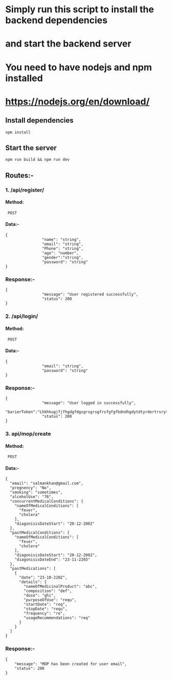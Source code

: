 # Simply run this script to install the backend dependencies
# and start the backend server
# You need to have nodejs and npm installed
# https://nodejs.org/en/download/
## Install dependencies
```
npm install
```
## Start the server
```
npm run build && npm run dev 

```
## Routes:-  
### 1. /api/register/ 
#### Method: 
```  POST   ```
#### Data:-
```
{
				"name": "string",
				"email": "string",
				"Phone": "string",
				"age": "number",
				"gender":"string",
				"password": "string"
}
```
### Response:-
```
{
				"message": "User registered successfully",
				"status": 200
}
```
### 2. /api/login/
#### Method: 
```  POST   ```
#### Data:-
```
{
				"email": "string",
				"password": "string"
}
```
### Response:-
```
{
				"message": "User logged in successfully",
				"barierToken":"Lhkhkugjfjfhgdgfdgsgrsgrsgfrsfgfgfbdndhgdytdtyrdertrsryty",
				"status": 200
}
```


### 3. api/mop/create
#### Method: 
```  POST   ```
#### Data:-
```
{
  "email": "salmankhan@gmail.com",
  "pregnency": "No",
  "smoking": "sometimes",
  "alcoholUse": "76",
  "concurrentMedicalConditions": {
    "nameOfMedicalConditions": [
      "fever",
      "cholera"
    ],
    "diagonisisDateStart": "20-12-2002"
  },
  "pastMedicalConditions": {
    "nameOfMedicalConditions": [
      "fever",
      "cholera"
    ],
    "diagonisisDateStart": "20-12-2002",
    "diagonisisDateEnd": "23-11-2203"
  },
  "pastMedications": [
    {
      "date": "23-10-2202",
      "details": {
        "nameOfMedicinalProduct": "abc",
        "composition": "def",
        "dose": "ghi",
        "purposeOfUse": "requ",
        "startDate": "req",
        "stopDate": "requ",
        "frequency": "re",
        "usageRecommendations": "req"
      }
    }
  ]
}
```
### Response:-
```
{
	"message": "MOP has been created for user email",
	"status": 200
}
```
